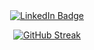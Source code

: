 <div id="header" align="center">
  <div id="badges">
  <a href="https://www.linkedin.com/in/mohamed-muflahi/">
    <img src="https://img.shields.io/badge/LinkedIn-blue?style=for-the-badge&logo=linkedin&logoColor=white" alt="LinkedIn Badge"/>
  </a>
</div>
<img src="https://komarev.com/ghpvc/?username=MohamedMuflahi&style=flat-square&color=blue" alt=""/>
<div>
  
[![GitHub Streak](http://github-readme-streak-stats.herokuapp.com?user=MohamedMuflahi&theme=gruvbox&background=000000)](https://git.io/streak-stats)

